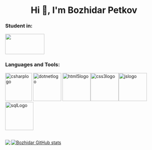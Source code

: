 <h1 align="center">Hi 👋, I'm Bozhidar Petkov</h1>
<h3>Student in:</h3>
<div><a href="https://uni-plovdiv.bg/"><img src = "https://uni-plovdiv.bg/templates/default/img/logoPuUni.png" height="65" width="125"></a></div>
<h3>Languages and Tools:</h3>
<p><a href="https://learn.microsoft.com/en-us/dotnet/csharp/"><img src="https://seeklogo.com/images/C/c-sharp-c-logo-02F17714BA-seeklogo.com.png" alt="csharplogo" height="90" width="85"></a>  <a href="https://dotnet.microsoft.com/en-us/"><img src="https://upload.wikimedia.org/wikipedia/commons/thumb/7/7d/Microsoft_.NET_logo.svg/1024px-Microsoft_.NET_logo.svg.png" alt="dotnetlogo" height="90" width="90"></a> <a href="https://www.geeksforgeeks.org/html5-introduction/"><img src="https://upload.wikimedia.org/wikipedia/commons/thumb/6/61/HTML5_logo_and_wordmark.svg/512px-HTML5_logo_and_wordmark.svg.png" alt="html5logo" height="90" width="90"></a><a href="https://developer.mozilla.org/en-US/docs/Web/CSS"><img src="https://upload.wikimedia.org/wikipedia/commons/d/d5/CSS3_logo_and_wordmark.svg" alt="css3logo" height="90" width="90"></a><a href="https://developer.mozilla.org/en-US/docs/Web/JavaScript"><img src="https://upload.wikimedia.org/wikipedia/commons/6/6a/JavaScript-logo.png" alt="jslogo" height="90" width="90"></a> <a href="https://www.microsoft.com/en-us/sql-server/sql-server-downloads"><img src="https://arunpotti.files.wordpress.com/2021/11/sql-server_logo.jpg" alt="sqlLogo" height="90" width="90"></a></p>
<br>
<a align="left" href="https://github.com/BozhidarPetkov05/github-readme-stats"><img align="left" src="https://github-readme-stats.vercel.app/api/top-langs/?username=BozhidarPetkov05&theme=radical" style="max-width: 100%;">
  </a>
<a href="https://github.com/BozhidarPetkov05/github-readme-stats">
  <img src="https://github-readme-stats.vercel.app/api?username=BozhidarPetkov05&show_icons=true&theme=radical" alt="Bozhidar GitHub stats">
</a>
